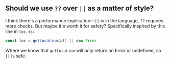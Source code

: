 ## Should we use `??` over `||` as a matter of style?

I think there's a performance implication—`||` is in the language, `??` requires more checks. But maybe it's worth it for safety? Specifically inspired by this line in `loc.ts`:

```ts
const loc = getLocation(at) || new Error
```

Where we know that `getLocation` will only return an Error or undefined, so `||` is safe.

